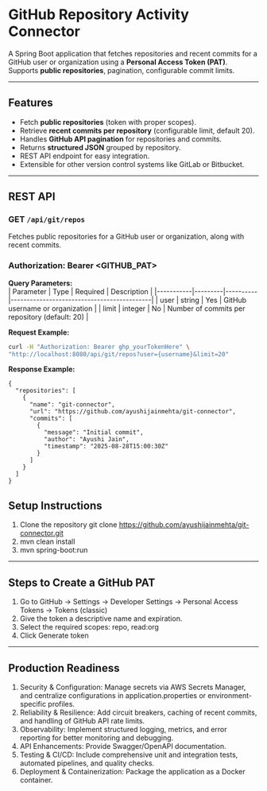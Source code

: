 # GitHub Repository Activity Connector

A Spring Boot application that fetches repositories and recent commits for a GitHub user or organization using a **Personal Access Token (PAT)**. Supports **public repositories**, pagination, configurable commit limits.

---

## Features

- Fetch **public repositories** (token with proper scopes).  
- Retrieve **recent commits per repository** (configurable limit, default 20).  
- Handles **GitHub API pagination** for repositories and commits.  
- Returns **structured JSON** grouped by repository.  
- REST API endpoint for easy integration.  
- Extensible for other version control systems like GitLab or Bitbucket.  

---

## REST API

###  GET `/api/git/repos`

Fetches public repositories for a GitHub user or organization, along with recent commits.

###  Authorization: Bearer <GITHUB_PAT>



**Query Parameters:**  
| Parameter | Type    | Required | Description                                |
|-----------|---------|----------|--------------------------------------------|
| user      | string  | Yes      | GitHub username or organization            |
| limit     | integer | No       | Number of commits per repository (default: 20) |

**Request Example:**  
```bash
curl -H "Authorization: Bearer ghp_yourTokenHere" \
"http://localhost:8080/api/git/repos?user={username}&limit=20"
```
**Response Example:**  
```
{
  "repositories": [
    {
      "name": "git-connector",
      "url": "https://github.com/ayushijainmehta/git-connector",
      "commits": [
        {
          "message": "Initial commit",
          "author": "Ayushi Jain",
          "timestamp": "2025-08-28T15:00:30Z"
        }
      ]
    }
  ]
}
```

## Setup Instructions

1. Clone the repository
   git clone https://github.com/ayushijainmehta/git-connector.git
2. mvn clean install
3. mvn spring-boot:run

---

## Steps to Create a GitHub PAT 

1. Go to GitHub → Settings → Developer Settings → Personal Access Tokens → Tokens (classic)
2. Give the token a descriptive name and expiration.
3. Select the required scopes: repo, read:org
4. Click Generate token

---

## Production Readiness

1. Security & Configuration: Manage secrets via AWS Secrets Manager, and centralize configurations in application.properties or environment-specific profiles.
2. Reliability & Resilience: Add circuit breakers, caching of recent commits, and handling of GitHub API rate limits.
3. Observability: Implement structured logging, metrics, and error reporting for better monitoring and debugging.
4. API Enhancements: Provide Swagger/OpenAPI documentation.
5. Testing & CI/CD: Include comprehensive unit and integration tests, automated pipelines, and quality checks.
6. Deployment & Containerization: Package the application as a Docker container.
   

